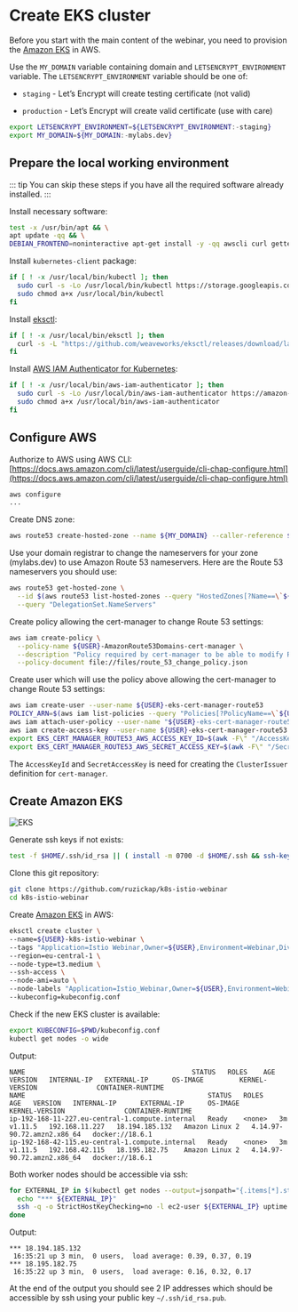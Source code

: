 # Create EKS cluster

Before you start with the main content of the webinar, you need to provision
the [Amazon EKS](https://aws.amazon.com/eks/) in AWS.

Use the `MY_DOMAIN` variable containing domain and `LETSENCRYPT_ENVIRONMENT`
variable.
The `LETSENCRYPT_ENVIRONMENT` variable should be one of:

* `staging` - Let’s Encrypt will create testing certificate (not valid)

* `production` - Let’s Encrypt will create valid certificate (use with care)

```bash
export LETSENCRYPT_ENVIRONMENT=${LETSENCRYPT_ENVIRONMENT:-staging}
export MY_DOMAIN=${MY_DOMAIN:-mylabs.dev}
```

## Prepare the local working environment

::: tip
You can skip these steps if you have all the required software already
installed.
:::

Install necessary software:

```bash
test -x /usr/bin/apt && \
apt update -qq && \
DEBIAN_FRONTEND=noninteractive apt-get install -y -qq awscli curl gettext-base git openssh-client siege sudo > /dev/null
```

Install `kubernetes-client` package:

```bash
if [ ! -x /usr/local/bin/kubectl ]; then
  sudo curl -s -Lo /usr/local/bin/kubectl https://storage.googleapis.com/kubernetes-release/release/$(curl -s https://storage.googleapis.com/kubernetes-release/release/stable.txt)/bin/linux/amd64/kubectl
  sudo chmod a+x /usr/local/bin/kubectl
fi
```

Install [eksctl](https://eksctl.io/):

```bash
if [ ! -x /usr/local/bin/eksctl ]; then
  curl -s -L "https://github.com/weaveworks/eksctl/releases/download/latest_release/eksctl_Linux_amd64.tar.gz" | sudo tar xz -C /usr/local/bin/
fi
```

Install [AWS IAM Authenticator for Kubernetes](https://github.com/kubernetes-sigs/aws-iam-authenticator):

```bash
if [ ! -x /usr/local/bin/aws-iam-authenticator ]; then
  sudo curl -s -Lo /usr/local/bin/aws-iam-authenticator https://amazon-eks.s3-us-west-2.amazonaws.com/1.11.5/2018-12-06/bin/linux/amd64/aws-iam-authenticator
  sudo chmod a+x /usr/local/bin/aws-iam-authenticator
fi
```

## Configure AWS

Authorize to AWS using AWS CLI: [https://docs.aws.amazon.com/cli/latest/userguide/cli-chap-configure.html](https://docs.aws.amazon.com/cli/latest/userguide/cli-chap-configure.html)

```bash
aws configure
...
```

Create DNS zone:

```bash
aws route53 create-hosted-zone --name ${MY_DOMAIN} --caller-reference ${MY_DOMAIN}
```

Use your domain registrar to change the nameservers for your zone (mylabs.dev)
to use Amazon Route 53 nameservers. Here are the Route 53 nameservers you
should use:

```bash
aws route53 get-hosted-zone \
  --id $(aws route53 list-hosted-zones --query "HostedZones[?Name==\`${MY_DOMAIN}.\`].Id" --output text) \
  --query "DelegationSet.NameServers"
```

Create policy allowing the cert-manager to change Route 53 settings:

```bash
aws iam create-policy \
  --policy-name ${USER}-AmazonRoute53Domains-cert-manager \
  --description "Policy required by cert-manager to be able to modify Route 53 when generating wildcard certificates using Lets Encrypt" \
  --policy-document file://files/route_53_change_policy.json
```

Create user which will use the policy above allowing the cert-manager to change
Route 53 settings:

```bash
aws iam create-user --user-name ${USER}-eks-cert-manager-route53
POLICY_ARN=$(aws iam list-policies --query "Policies[?PolicyName==\`${USER}-AmazonRoute53Domains-cert-manager\`].{ARN:Arn}" --output text)
aws iam attach-user-policy --user-name "${USER}-eks-cert-manager-route53" --policy-arn $POLICY_ARN
aws iam create-access-key --user-name ${USER}-eks-cert-manager-route53 > $HOME/.aws/${USER}-eks-cert-manager-route53-${MY_DOMAIN}
export EKS_CERT_MANAGER_ROUTE53_AWS_ACCESS_KEY_ID=$(awk -F\" "/AccessKeyId/ { print \$4 }" $HOME/.aws/${USER}-eks-cert-manager-route53-${MY_DOMAIN})
export EKS_CERT_MANAGER_ROUTE53_AWS_SECRET_ACCESS_KEY=$(awk -F\" "/SecretAccessKey/ { print \$4 }" $HOME/.aws/${USER}-eks-cert-manager-route53-${MY_DOMAIN})
```

The `AccessKeyId` and `SecretAccessKey` is need for creating the `ClusterIssuer`
definition for `cert-manager`.

## Create Amazon EKS

![EKS](https://raw.githubusercontent.com/aws-samples/eks-workshop/master/static/images/3-service-animated.gif
"EKS")

Generate ssh keys if not exists:

```bash
test -f $HOME/.ssh/id_rsa || ( install -m 0700 -d $HOME/.ssh && ssh-keygen -b 2048 -t rsa -f $HOME/.ssh/id_rsa -q -N "" )
```

Clone this git repository:

```bash
git clone https://github.com/ruzickap/k8s-istio-webinar
cd k8s-istio-webinar
```

Create [Amazon EKS](https://aws.amazon.com/eks/) in AWS:

```bash
eksctl create cluster \
--name=${USER}-k8s-istio-webinar \
--tags "Application=Istio Webinar,Owner=${USER},Environment=Webinar,Division=Services" \
--region=eu-central-1 \
--node-type=t3.medium \
--ssh-access \
--node-ami=auto \
--node-labels "Application=Istio_Webinar,Owner=${USER},Environment=Webinar,Division=Services" \
--kubeconfig=kubeconfig.conf
```

Check if the new EKS cluster is available:

```bash
export KUBECONFIG=$PWD/kubeconfig.conf
kubectl get nodes -o wide
```

Output:

```shell
NAME                                          STATUS   ROLES    AGE   VERSION   INTERNAL-IP   EXTERNAL-IP      OS-IMAGE         KERNEL-VERSION               CONTAINER-RUNTIME
NAME                                              STATUS   ROLES    AGE   VERSION   INTERNAL-IP      EXTERNAL-IP      OS-IMAGE         KERNEL-VERSION               CONTAINER-RUNTIME
ip-192-168-11-227.eu-central-1.compute.internal   Ready    <none>   3m    v1.11.5   192.168.11.227   18.194.185.132   Amazon Linux 2   4.14.97-90.72.amzn2.x86_64   docker://18.6.1
ip-192-168-42-115.eu-central-1.compute.internal   Ready    <none>   3m    v1.11.5   192.168.42.115   18.195.182.75    Amazon Linux 2   4.14.97-90.72.amzn2.x86_64   docker://18.6.1
```

Both worker nodes should be accessible via ssh:

```bash
for EXTERNAL_IP in $(kubectl get nodes --output=jsonpath="{.items[*].status.addresses[?(@.type==\"ExternalIP\")].address}"); do
  echo "*** ${EXTERNAL_IP}"
  ssh -q -o StrictHostKeyChecking=no -l ec2-user ${EXTERNAL_IP} uptime
done
```

Output:

```shell
*** 18.194.185.132
 16:35:21 up 3 min,  0 users,  load average: 0.39, 0.37, 0.19
*** 18.195.182.75
 16:35:22 up 3 min,  0 users,  load average: 0.16, 0.32, 0.17
 ```

At the end of the output you should see 2 IP addresses which
should be accessible by ssh using your public key `~/.ssh/id_rsa.pub`.

